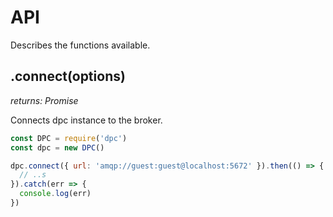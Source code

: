 # API

Describes the functions available.

## .connect(options)
*returns: Promise*

Connects dpc instance to the broker.

```js
const DPC = require('dpc')
const dpc = new DPC()

dpc.connect({ url: 'amqp://guest:guest@localhost:5672' }).then(() => {
  // ..s
}).catch(err => {
  console.log(err)
})
```
